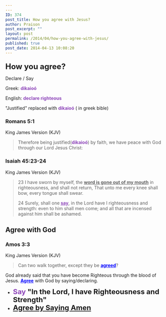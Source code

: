 ```yaml
---
---
ID: 374
post_title: How you agree with Jesus?
author: Praison
post_excerpt: ""
layout: post
permalink: /2014/04/how-you-agree-with-jesus/
published: true
post_date: 2014-04-13 10:08:20
---
```

<div>
<h3><span style="font-size: 24px; line-height: 1;">How you agree?</span></h3>
Declare / Say

</div>
<div>

Greek: <span style="color: #8d45b9;"><strong>dikaioó</strong></span>

English: <span style="color: #8d45b9;"><strong>declare righteous</strong></span>

"Justified" replaced with <strong><span style="color: #8d45b9;">dikaioó</span></strong> ( in greek bible)
<div>
<h3>Romans 5:1</h3>
King James Version (KJV)

</div>
<div>
<blockquote>Therefore being justified(<span style="color: #8d45b9;"><strong>dikaioó</strong></span>) by faith, we have peace with God through our Lord Jesus Christ:</blockquote>
</div>
<div>
<h3>Isaiah 45:23-24</h3>
King James Version (KJV)

</div>
<div>
<blockquote>23 I have sworn by myself, the <span style="text-decoration: underline;"><strong>word is gone out of my mouth</strong></span> in righteousness, and shall not return, That unto me every knee shall bow, every tongue shall swear.

24 Surely, shall one<strong> </strong><span style="text-decoration: underline;"><strong><span style="color: #8d45b9; text-decoration: underline;">say</span></strong></span>, in the Lord have I righteousness and strength: even to him shall men come; and all that are incensed against him shall be ashamed.</blockquote>
<h2>Agree with God<strong></strong></h2>
<div>
<h3>Amos 3:3</h3>
King James Version (KJV)

</div>
<div>
<blockquote>Can two walk together, except they be <span style="text-decoration: underline;"><span style="color: #0000ff; text-decoration: underline;"><strong>agreed</strong></span></span>?</blockquote>
God already said that you have become Righteous through the blood of Jesus. <span style="text-decoration: underline; color: #0000ff;"><strong>Agree</strong></span> with God by saying/declaring.

</div>
<ul>
	<li><span style="font-size: 22px; font-weight: bold; line-height: 1.0909090909;"><span style="color: #8d45b9;">Say</span> "In the Lord, I have Righteousness and Strength"</span></li>
	<li><span style="font-size: 22px; font-weight: bold; line-height: 1.0909090909;"><a title="Power of saying “Amen”" href="http://biblerevelation.org/2014/03/18/power-saying-amen/">Agree by Saying Amen</a></span></li>
</ul>
</div>
</div>